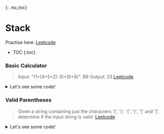 {: .no_toc}
# Stack
Practise here: [Leetcode](https://leetcode.com/list/?selectedList=9duv7mlj)

- TOC
{:toc}

### Basic Calculator

> Input: "(1+(4+5+2)-3)+(6+8)". BR
> Output: 23
> [Leetcode](https://leetcode.com/problems/basic-calculator/)

<details><summary markdown="span">Let's see some code!</summary>

```python
class Solution:
    def calculate(self, s: str) -> int:
        res = num = 0
        sign = 1

        s = s + "+"
        stk = [sign]
        for a in s:
            if a.isdigit():
                num = num * 10 + (ord(a)-48)        # Create Number
            elif a in ['+', '-']:
                res += num * sign * stk[-1]         # +- Number ( & adjust for if in bracket sign)
                sign = 1 if a == '+' else -1        # Number complete
                num = 0
            elif a == '(':                          # Add previous sign to Stack. Reset sign
                stk.append(sign * stk[-1])
                sign = 1
            elif a == ')':                          # Add number and sign to result. Reset number.
                res += num * sign * stk[-1]
                num = 0
                stk.pop()
        return res

```

</details>

### Valid Parentheses

> Given a string containing just the characters '(', ')', '{', '}', '[' and ']',
determine if the input string is valid.
> [Leetcode](https://leetcode.com/problems/valid-parentheses/)
<details><summary markdown="span">Let's see some code!</summary>

```python
class Solution(object):
    def isValid(self, s):
        d = dict(zip("([{",")]}" ) )
        stk = []
        for b in s:
            if b in d.keys():
                stk.append(b)
            elif b in d.values():
                if stk == [] or b != d[stk.pop()]:
                    return False

        return len(stk)==0
```

</details>
